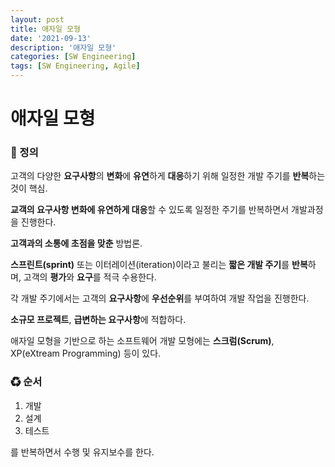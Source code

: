 ```yaml
---
layout: post
title: 애자일 모형
date: '2021-09-13'
description: '애자일 모형'
categories: [SW Engineering]
tags: [SW Engineering, Agile]
---
```

# 애자일 모형

### 📌 정의

고객의 다양한 **요구사항**의 **변화**에 **유연**하게 **대응**하기 위해 일정한 개발 주기를 **반복**하는 것이 핵심.

**교객의 요구사항 변화에 유연하게 대응**할 수 있도록 일정한 주기를 반복하면서 개발과정을 진행한다.

**고객과의 소통에 초점을 맞춘** 방법론.

**스프린트(sprint)** 또는 이터레이션(iteration)이라고 불리는 **짧은 개발 주기**를 **반복**하며, 고객의 **평가**와 **요구**를 적극 수용한다.

각 개발 주기에서는 고객의 **요구사항**에 **우선순위**를 부여하여 개발 작업을 진행한다.

**소규모 프로젝트**, **급변하는 요구사항**에 적합하다.

애자일 모형을 기반으로 하는 소프트웨어 개발 모형에는 **스크럼(Scrum)**, XP(eXtream Programming) 등이 있다.

### ♻ 순서

1. 개발
2. 설계
3. 테스트

를 반복하면서 수행 및 유지보수를 한다.